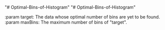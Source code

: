 "# Optimal-Bins-of-Histogram" 
"# Optimal-Bins-of-Histogram" 

:param target: The data whose optimal number of bins are yet to be found.
:param maxBins: The maximum number of bins of "target".
